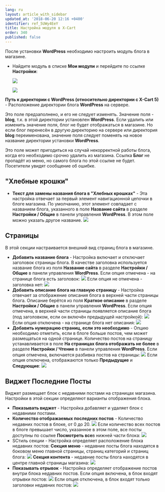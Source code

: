 ```yaml
---
lang: ru
layout: article_with_sidebar
updated_at: '2018-06-20 12:16 +0400'
identifier: ref_5UWy4EeY
title: Настройка модуля в X-Cart
order: 340
published: false
---
```

После установки **WordPress** необходимо настроить модуль блога в магазине.

*   Найдите модуль в списке **Мои модули** и перейдите по ссылке **Настройки**:

    ![]({{site.baseurl}}/attachments/7505612/8719389.png)
    
    ![]({{site.baseurl}}/attachments/7505612/8719390.png)
    

**Путь к директории с WordPress (относительно директории с X-Cart 5)**  - Расположение директории блога **WordPress** на сервере.

Это поле предзаполнено, и его не следует изменять. Значение поля - **blog**, т.к. в этой директории установлен **WordPress**. Если удалить или изменить значение поля, блог не будет отображаться в магазине. Но если блог перенесён в другую директорию на сервере или директория **blog** переименована, значение поля следует поменять на новое название директории установки **WordPress**. 

Это поле может пригодиться на случай некорректной работы блога, когда его необходимо срочно удалить из магазина. Ссылка **Блог** не пропадёт из меню, но самого блога по этой ссылке не будет. Посетители увидят сообщение об ошибке.

## "Хлебные крошки"

*   **Текст для замены названия блога в "Хлебных крошках"** - Эта настройка отвечает за первый элемент навигационной цепочки в блоге магазина. По умолчанию, этот элемент совпадает с названием блога, указанного в поле **Название сайта** в разделе **Настройки / Общие** в панели управления **WordPress**. В этом поле можно указать другое название.
    ![]({{site.baseurl}}/attachments/7505612/7602800.png)

## Страницы

В этой секции настраивается внешний вид страниц блога в магазине.

*   **Добавить название блога** - Настройка включает и отключает заголовок страницы блога. В качестве заголовка используется название блога из поля **Название сайта** в разделе **Настройки / Общие** в панели управления **WordPress**. Если опция отмечена - на странице блога есть заголовок:
    ![]({{site.baseurl}}/attachments/7505612/7602795.png)
    Если опция не отмечена - заголовка нет:
    ![]({{site.baseurl}}/attachments/7505612/7602796.png)
*   **Добавить описание блога на главную страницу** - Настройка отвечает за отображение описания блога в верхней части страницы блога. Описание берётся из поля **Краткое описание** в разделе **Настройки / Общие** в панели управления **WordPress**. Если опция отмечена, в верхней части страницы появляется описание блога (под заголовком, если он включён предыдущей настройкой):
    ![]({{site.baseurl}}/attachments/7505612/7602798.png)
    Если опция отключена - на странице блога нет описания:
    ![]({{site.baseurl}}/attachments/7505612/7602799.png)
*   **Добавить нумерацию страниц, если это необходимо** - Опцию необходимо отметить, если в блоге больше постов, чем может размещаться на одной странице. Количество постов на страницу устанавливается в поле **На страницах блога отображать не более** в разделе **Настройки / Чтение** в панели управления **WordPress**. Если опция отмечена, включается разбивка постов на страницы:
    ![]({{site.baseurl}}/attachments/7505612/7602801.png)
    Если опция отключена, отображаются только **Предыдущие** и **Следующие**:
    ![]({{site.baseurl}}/attachments/7505612/7602802.png)

## Виджет Последние Посты

Виджет размещает блок с недавними постами на страницах магазина. Настройки в этой секции определяют варианты отображения блока.

*   **Показывать виджет** - Настройка добавляет и удаляет блок с недавними постами.
*   **Количество отображаемых последних постов** - Количество недавних постов в блоке, от 0 до 20.
    ![]({{site.baseurl}}/attachments/7505612/7602806.png)
    Если количество всех постов в блоге превышает число, указанное в этом поле, все посты доступны по ссылке **Посмотреть все**в нижней части блока:
    ![]({{site.baseurl}}/attachments/7505612/7602807.png)
*   SСтиль секции - Настройка определяет расположение блока недавних постов: **Секция меню** - недавние посты блога находятся в боковом меню главной страницы, страниц категорий и страниц блога: 
    ![]({{site.baseurl}}/attachments/7505612/7602803.png)
    **Секция контента** - недавние посты блога находятся в центре главной страницы магазина:
    ![]({{site.baseurl}}/attachments/7505612/7602804.png)
*   **Показывать отрывок** - Настройка определяет отображение постов внутри блока недавних постов. Если опция включена, в блок входят отрывки постов:
    ![]({{site.baseurl}}/attachments/7505612/7602809.png)
     Если опция отключена, в блок входят только заголовки недавних постов:
    ![]({{site.baseurl}}/attachments/7505612/7602808.png)
